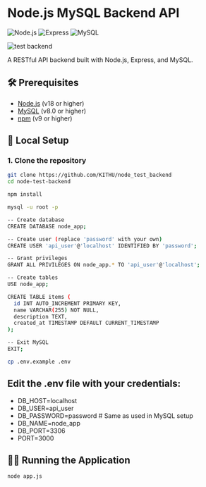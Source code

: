 # Node.js MySQL Backend API

![Node.js](https://img.shields.io/badge/Node.js-v18+-green)
![Express](https://img.shields.io/badge/Express-v4.18+-lightgrey)
![MySQL](https://img.shields.io/badge/MySQL-v8.0+-blue)

![test backend](https://github.com/user-attachments/assets/d62ce86d-b37a-4f19-9e50-e8662304094f)


A RESTful API backend built with Node.js, Express, and MySQL.

## 🛠️ Prerequisites

- [Node.js](https://nodejs.org/) (v18 or higher)
- [MySQL](https://www.mysql.com/) (v8.0 or higher)
- [npm](https://www.npmjs.com/) (v9 or higher)

## 🚀 Local Setup

### 1. Clone the repository
```bash
git clone https://github.com/KITHU/node_test_backend
cd node-test-backend

npm install

mysql -u root -p

-- Create database
CREATE DATABASE node_app;

-- Create user (replace 'password' with your own)
CREATE USER 'api_user'@'localhost' IDENTIFIED BY 'password';

-- Grant privileges
GRANT ALL PRIVILEGES ON node_app.* TO 'api_user'@'localhost';

-- Create tables
USE node_app;

CREATE TABLE items (
  id INT AUTO_INCREMENT PRIMARY KEY,
  name VARCHAR(255) NOT NULL,
  description TEXT,
  created_at TIMESTAMP DEFAULT CURRENT_TIMESTAMP
);

-- Exit MySQL
EXIT;

cp .env.example .env

```

## Edit the .env file with your credentials:


- DB_HOST=localhost
- DB_USER=api_user
- DB_PASSWORD=password  # Same as used in MySQL setup
- DB_NAME=node_app
- DB_PORT=3306
- PORT=3000

## 🏃‍♂️ Running the Application
```bash
node app.js

```
